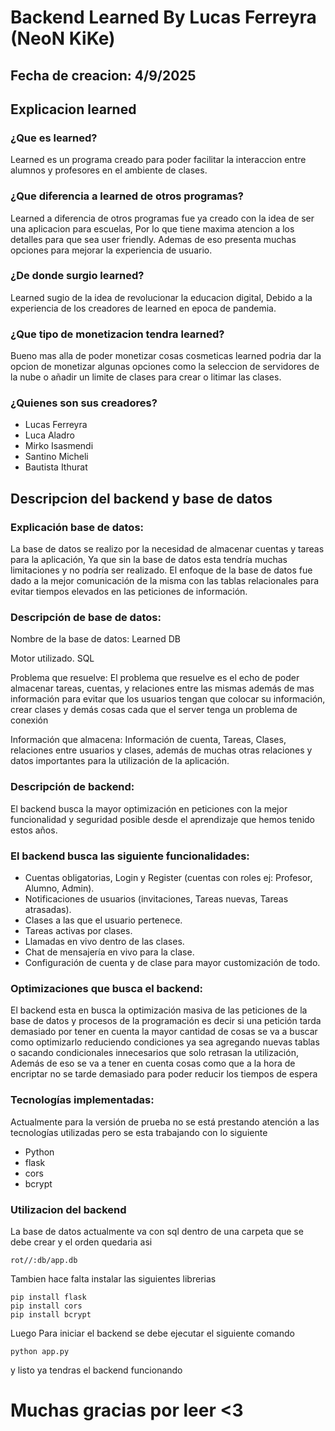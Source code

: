 # **Backend Learned By Lucas Ferreyra (NeoN KiKe)**
## **Fecha de creacion: 4/9/2025**

## Explicacion learned
### ¿Que es learned?
Learned es un programa creado para poder facilitar la interaccion entre alumnos y profesores en el ambiente de clases.

### ¿Que diferencia a learned de otros programas?
Learned a diferencia de otros programas fue ya creado con la idea de ser una aplicacion para escuelas, Por lo que tiene maxima atencion a los detalles para que sea user friendly.
Ademas de eso presenta muchas opciones para mejorar la experiencia de usuario.

### ¿De donde surgio learned?
Learned sugio de la idea de revolucionar la educacion digital, Debido a la experiencia de los creadores de learned en epoca de pandemia.

### ¿Que tipo de monetizacion tendra learned?
Bueno mas alla de poder monetizar cosas cosmeticas learned podria dar la opcion de monetizar algunas opciones como la seleccion de servidores de la nube o añadir un limite de clases para crear o litimar las clases.

### ¿Quienes son sus creadores?
- Lucas Ferreyra
- Luca Aladro
- Mirko Isasmendi
- Santino Micheli
- Bautista Ithurat

## Descripcion del backend y base de datos

### Explicación base de datos:

La base de datos se realizo por la necesidad de almacenar cuentas y tareas para la aplicación, Ya que sin la base de datos esta tendría muchas limitaciones y no podría ser realizado.
El enfoque de la base de datos fue dado a la mejor comunicación de la misma con las tablas relacionales para evitar tiempos elevados en las peticiones de información.

### Descripción de base de datos:

Nombre de la base de datos: Learned DB

Motor utilizado. SQL

Problema que resuelve: El problema que resuelve es el echo de poder almacenar tareas, cuentas, y relaciones entre las mismas además de mas información para evitar que los usuarios tengan que colocar su información, crear clases y demás cosas cada que el server tenga un problema de conexión

Información que almacena:
Información de cuenta, Tareas, Clases, relaciones entre usuarios y clases, además de muchas otras relaciones y datos importantes para la utilización de la aplicación.

### Descripción de backend:

El backend busca la mayor optimización en peticiones con la mejor funcionalidad y seguridad posible desde el aprendizaje que hemos tenido estos años.

### El backend busca las siguiente funcionalidades:

- Cuentas obligatorias, Login y Register (cuentas con roles ej: Profesor, Alumno, Admin).
- Notificaciones de usuarios (invitaciones, Tareas nuevas, Tareas atrasadas).
- Clases a las que el usuario pertenece.
- Tareas activas por clases.
- Llamadas en vivo dentro de las clases.
- Chat de mensajería en vivo para la clase.
- Configuración de cuenta y de clase para mayor customización de todo.

### Optimizaciones que busca el backend:

El backend esta en busca la optimización masiva de las peticiones de la base de datos y procesos de la programación es decir si una petición tarda demasiado por tener en cuenta la mayor cantidad de cosas se va a buscar como optimizarlo reduciendo condiciones ya sea agregando nuevas tablas o sacando condicionales innecesarios que solo retrasan la utilización, Además de eso se va a tener en cuenta cosas como que a la hora de encriptar no se tarde demasiado para poder reducir los tiempos de espera

### Tecnologías implementadas:

Actualmente para la versión de prueba no se está prestando atención a las tecnologías utilizadas pero se esta trabajando con lo siguiente

- Python
- flask
- cors
- bcrypt

### Utilizacion del backend

La base de datos actualmente va con sql dentro de una carpeta que se debe crear y el orden quedaria asi
```
rot//:db/app.db
```

Tambien hace falta instalar las siguientes librerias
```
pip install flask
pip install cors
pip install bcrypt
```

Luego Para iniciar el backend se debe ejecutar el siguiente comando
```
python app.py
```

y listo ya tendras el backend funcionando

# **Muchas gracias por leer <3**
